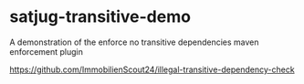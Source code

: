 satjug-transitive-demo
======================

A demonstration of the enforce no transitive dependencies maven enforcement plugin

https://github.com/ImmobilienScout24/illegal-transitive-dependency-check